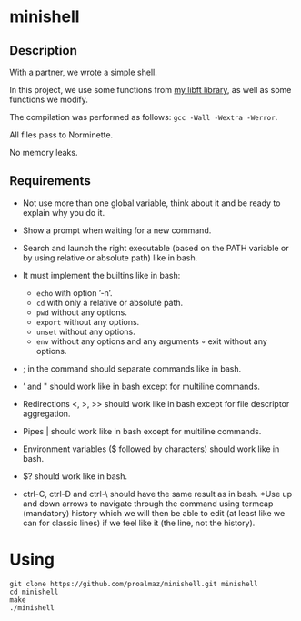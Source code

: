 # minishell
## Description
With a partner, we wrote a simple shell.

In this project, we use some functions from [my libft library](https://github.com/proalmaz/libft), as well as some functions we modify.

The compilation was performed as follows: `gcc -Wall -Wextra -Werror`.

All files pass to Norminette.

No memory leaks.

## Requirements
* Not use more than one global variable, think about it and be ready to explain why you do it.
* Show a prompt when waiting for a new command.
* Search and launch the right executable (based on the PATH variable or by using relative or absolute path) like in bash.
* It must implement the builtins like in bash:
    * `echo` with option ’-n’.
    * `cd` with only a relative or absolute path.
    * `pwd` without any options.
    * `export` without any options.
    * `unset` without any options.
    * `env` without any options and any arguments ◦ exit without any options.

* ; in the command should separate commands like in bash.
* ’ and " should work like in bash except for multiline commands.
* Redirections <, >, >> should work like in bash except for file descriptor aggregation.
* Pipes | should work like in bash except for multiline commands.
* Environment variables ($ followed by characters) should work like in bash.
* $? should work like in bash.
* ctrl-C, ctrl-D and ctrl-\ should have the same result as in bash.
 *Use up and down arrows to navigate through the command using termcap (mandatory) history which we will then be able to edit (at least like we can for classic lines) if we feel like it (the line, not the history).

# Using
```
git clone https://github.com/proalmaz/minishell.git minishell
cd minishell
make
./minishell
```
